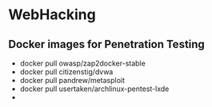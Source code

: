 # WebHacking
## Docker images for Penetration Testing
- docker pull owasp/zap2docker-stable
- docker pull citizenstig/dvwa
- docker pull pandrew/metasploit
- docker pull usertaken/archlinux-pentest-lxde
- 
